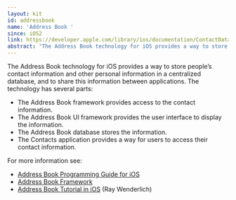 ```yaml
---
layout: kit
id: addressbook 
name: 'Address Book '
since: iOS2
link: https://developer.apple.com/library/ios/documentation/ContactData/Conceptual/AddressBookProgrammingGuideforiPhone/Introduction.html
abstract: "The Address Book technology for iOS provides a way to store people’s contact information and other personal information in a centralized database, and to share this information between applications."
---
```


The Address Book technology for iOS provides a way to store people’s contact information and other personal information in a centralized database, and to share this information between applications. The technology has several parts:

* The Address Book framework provides access to the contact information.
* The Address Book UI framework provides the user interface to display the information.
* The Address Book database stores the information.
* The Contacts application provides a way for users to access their contact information.

For more information see:

* [Address Book Programming Guide for iOS](https://developer.apple.com/library/ios/documentation/ContactData/Conceptual/AddressBookProgrammingGuideforiPhone/Introduction.html)
* [Address Book Framework](https://developer.apple.com/library/ios/documentation/Miscellaneous/Conceptual/iPhoneOSTechOverview/CoreServicesLayer/CoreServicesLayer.html#//apple_ref/doc/uid/TP40007898-CH10-SW13)
* [Address Book Tutorial in iOS](http://www.raywenderlich.com/63885/address-book-tutorial-in-ios) (Ray Wenderlich)
